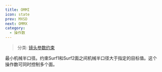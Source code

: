 ```yaml
---
title: OMMI
icon: state
prev: MXSD
next: OMMX
category:
  - 操作数
---
```


> 分类: [镜头参数约束](/hb/operands/130/871/  "Zemax 操作数 镜头参数约束")

最小机械半口径。约束Surf1和Surf2面之间机械半口径大于指定的目标值。这个操作数可同时控制多个面。